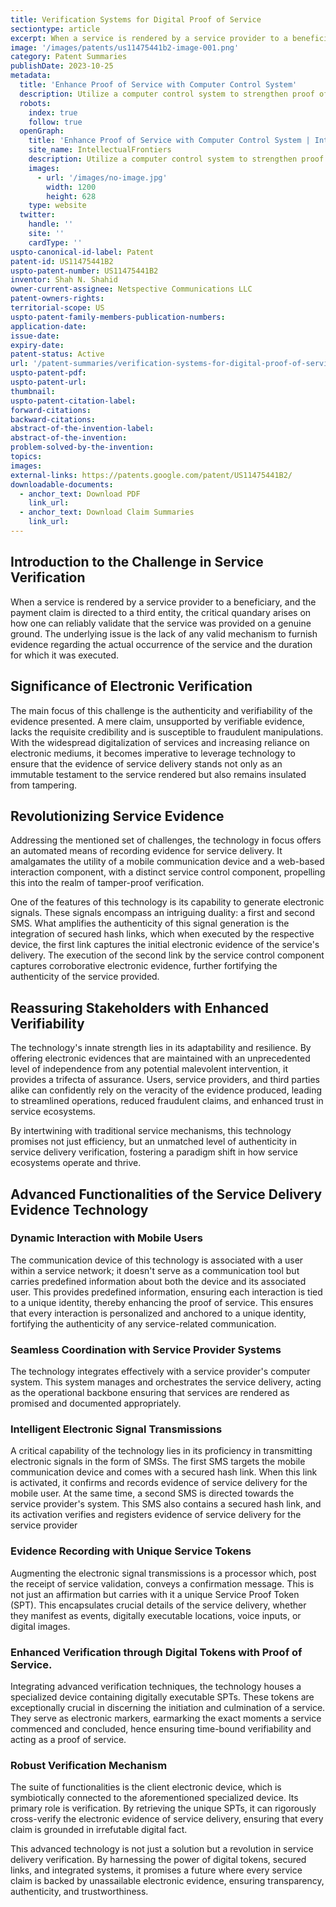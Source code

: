 ```yaml
---
title: Verification Systems for Digital Proof of Service
sectiontype: article
excerpt: When a service is rendered by a service provider to a beneficiary, and the payment claim is directed to a third entity, the critical quandary arises on how one can reliably validate that the service was provided on a genuine ground.
image: '/images/patents/us11475441b2-image-001.png'
category: Patent Summaries
publishDate: 2023-10-25
metadata:
  title: 'Enhance Proof of Service with Computer Control System'
  description: Utilize a computer control system to strengthen proof of service and ensure reliable evidence of delivery. Improve your service verification process.
  robots:
    index: true
    follow: true
  openGraph:
    title: 'Enhance Proof of Service with Computer Control System | IntellectualFrontiers'
    site_name: IntellectualFrontiers
    description: Utilize a computer control system to strengthen proof of service and ensure reliable evidence of delivery. Improve your service verification process.
    images:
      - url: '/images/no-image.jpg'
        width: 1200
        height: 628
    type: website
  twitter:
    handle: ''
    site: ''
    cardType: ''
uspto-canonical-id-label: Patent
patent-id: US11475441B2
uspto-patent-number: US11475441B2
inventor: Shah N. Shahid
owner-current-assignee: Netspective Communications LLC
patent-owners-rights:
territorial-scope: US
uspto-patent-family-members-publication-numbers:
application-date:
issue-date:
expiry-date:
patent-status: Active
url: '/patent-summaries/verification-systems-for-digital-proof-of-service'
uspto-patent-pdf:
uspto-patent-url:
thumbnail:
uspto-patent-citation-label:
forward-citations:
backward-citations:
abstract-of-the-invention-label:
abstract-of-the-invention:
problem-solved-by-the-invention:
topics:
images:
external-links: https://patents.google.com/patent/US11475441B2/
downloadable-documents:
  - anchor_text: Download PDF
    link_url:
  - anchor_text: Download Claim Summaries
    link_url:
---
```


## Introduction to the Challenge in Service Verification

When a service is rendered by a service provider to a beneficiary, and the payment claim is directed to a third entity, the critical quandary arises on how one can reliably validate that the service was provided on a genuine ground. The underlying issue is the lack of any valid mechanism to furnish evidence regarding the actual occurrence of the service and the duration for which it was executed.

## Significance of Electronic Verification

The main focus of this challenge is the authenticity and verifiability of the evidence presented. A mere claim, unsupported by verifiable evidence, lacks the requisite credibility and is susceptible to fraudulent manipulations. With the widespread digitalization of services and increasing reliance on electronic mediums, it becomes imperative to leverage technology to ensure that the evidence of service delivery stands not only as an immutable testament to the service rendered but also remains insulated from tampering.

## Revolutionizing Service Evidence

Addressing the mentioned set of challenges, the technology in focus offers an automated means of recording evidence for service delivery. It amalgamates the utility of a mobile communication device and a web-based interaction component, with a distinct service control component, propelling this into the realm of tamper-proof verification.

One of the features of this technology is its capability to generate electronic signals. These signals encompass an intriguing duality: a first and second SMS. What amplifies the authenticity of this signal generation is the integration of secured hash links, which when executed by the respective device, the first link captures the initial electronic evidence of the service's delivery. The execution of the second link by the service control component captures corroborative electronic evidence, further fortifying the authenticity of the service provided.

## Reassuring Stakeholders with Enhanced Verifiability

The technology's innate strength lies in its adaptability and resilience. By offering electronic evidences that are maintained with an unprecedented level of independence from any potential malevolent intervention, it provides a trifecta of assurance. Users, service providers, and third parties alike can confidently rely on the veracity of the evidence produced, leading to streamlined operations, reduced fraudulent claims, and enhanced trust in service ecosystems.

By intertwining with traditional service mechanisms, this technology promises not just efficiency, but an unmatched level of authenticity in service delivery verification, fostering a paradigm shift in how service ecosystems operate and thrive.

## Advanced Functionalities of the Service Delivery Evidence Technology

### Dynamic Interaction with Mobile Users

The communication device of this technology is associated with a user within a service network; it doesn't serve as a communication tool but carries predefined information about both the device and its associated user. This provides predefined information, ensuring each interaction is tied to a unique identity, thereby enhancing the proof of service. This ensures that every interaction is personalized and anchored to a unique identity, fortifying the authenticity of any service-related communication.

### Seamless Coordination with Service Provider Systems

The technology integrates effectively with a service provider's computer system. This system manages and orchestrates the service delivery, acting as the operational backbone ensuring that services are rendered as promised and documented appropriately.

### Intelligent Electronic Signal Transmissions

A critical capability of the technology lies in its proficiency in transmitting electronic signals in the form of SMSs. The first SMS targets the mobile communication device and comes with a secured hash link. When this link is activated, it confirms and records evidence of service delivery for the mobile user. At the same time, a second SMS is directed towards the service provider's system. This SMS also contains a secured hash link, and its activation verifies and registers evidence of service delivery for the service provider

### Evidence Recording with Unique Service Tokens

Augmenting the electronic signal transmissions is a processor which, post the receipt of service validation, conveys a confirmation message. This is not just an affirmation but carries with it a unique Service Proof Token (SPT). This encapsulates crucial details of the service delivery, whether they manifest as events, digitally executable locations, voice inputs, or digital images.

### Enhanced Verification through Digital Tokens with Proof of Service.

Integrating advanced verification techniques, the technology houses a specialized device containing digitally executable SPTs. These tokens are exceptionally crucial in discerning the initiation and culmination of a service. They serve as electronic markers, earmarking the exact moments a service commenced and concluded, hence ensuring time-bound verifiability and acting as a proof of service.

### Robust Verification Mechanism

The suite of functionalities is the client electronic device, which is symbiotically connected to the aforementioned specialized device. Its primary role is verification. By retrieving the unique SPTs, it can rigorously cross-verify the electronic evidence of service delivery, ensuring that every claim is grounded in irrefutable digital fact.

This advanced technology is not just a solution but a revolution in service delivery verification. By harnessing the power of digital tokens, secured links, and integrated systems, it promises a future where every service claim is backed by unassailable electronic evidence, ensuring transparency, authenticity, and trustworthiness.
